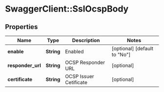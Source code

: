 # SwaggerClient::SslOcspBody

## Properties
Name | Type | Description | Notes
------------ | ------------- | ------------- | -------------
**enable** | **String** | Enabled | [optional] [default to &quot;No&quot;]
**responder_url** | **String** | OCSP Responder URL | [optional] 
**certificate** | **String** | OCSP Issuer Cetificate | [optional] 


